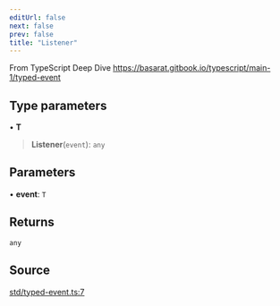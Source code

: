 ```yaml
---
editUrl: false
next: false
prev: false
title: "Listener"
---
```


From TypeScript Deep Dive
https://basarat.gitbook.io/typescript/main-1/typed-event

## Type parameters

• **T**

> **Listener**(`event`): `any`

## Parameters

• **event**: `T`

## Returns

`any`

## Source

[std/typed-event.ts:7](https://github.com/dgmjs/dgmjs/blob/6298c851d69b83f472385d1ebb3c937ddb56985d/packages/core/src/std/typed-event.ts#L7)
